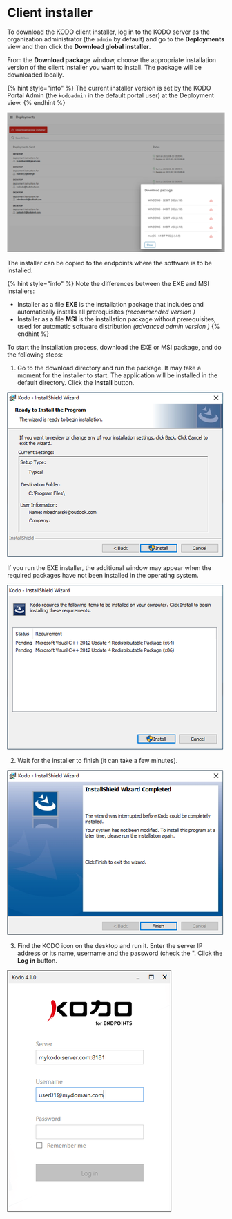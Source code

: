 # Client installer

To download the KODO client installer, log in to the KODO server as the organization administrator \(the `admin` by default\) and go to the **Deployments** view and then click the **Download global installer**.

From the **Download package** window, choose the appropriate installation version of the client installer you want to install. The package will be downloaded locally.

{% hint style="info" %}
 The current installer version is set by the KODO Portal Admin \(the `kodoadmin` in the default portal user\) at the Deployment view.
{% endhint %}

![](../../.gitbook/assets/image%20%2854%29.png)

The installer can be copied to the endpoints where the software is to be installed.

{% hint style="info" %}
Note the differences between the EXE and MSI installers:

* Installer as a file **EXE** is the installation package that includes and automatically installs all prerequisites _\(recommended version \)_
* Installer as a file **MSI** is the installation package without prerequisites, used for automatic software distribution _\(advanced admin version \)_
{% endhint %}

To start the installation process, download the EXE or MSI package, and do the following steps: 

1. Go to the download directory and run the package. It may take a moment for the installer to start. The application will be installed in the default directory. Click the **Install** button.

![](../../.gitbook/assets/image%20%28104%29.png)

If you run the EXE installer, the additional window may appear when the required packages have not been installed in the operating system.

![](../../.gitbook/assets/image%20%28155%29.png)

2. Wait for the installer to finish \(it can take a few minutes\). 

![](../../.gitbook/assets/image%20%28125%29.png)

3. Find the KODO icon on the desktop and run it. Enter the server IP address or its name, username and the password \(check the ". Click the **Log in** button.

![](../../.gitbook/assets/image%20%28143%29.png)





